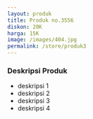 ```yaml
---
layout: produk
title: Produk no.3556
diskon: 20K
harga: 15K
image: /images/404.jpg
permalink: /store/produk3
---
```




### Deskripsi Produk

<ul>
<li>deskripsi 1</li>
<li>deskripsi 2</li>
<li>deskripsi 3</li>
<li>deskripsi 4</li>
</ul>
